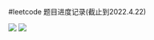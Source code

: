 #leetcode 题目进度记录(截止到2022.4.22)

![](https://github.com/yclzy/leet-code-check/blob/main/images/leetcode1.png)
![](https://github.com/yclzy/leet-code-check/blob/main/images/leetcode2.png)

